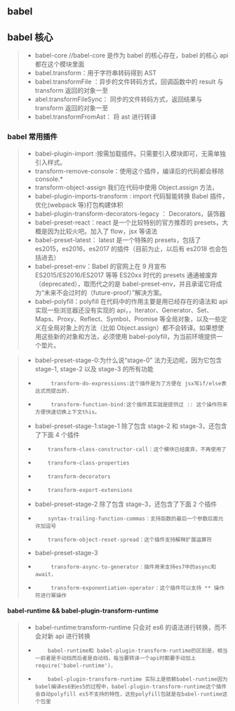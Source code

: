 ## babel

## babel 核心

> -   babel-core //babel-core 是作为 babel 的核心存在，babel 的核心 api 都在这个模块里面
> -   babel.transform：用于字符串转码得到 AST
> -   babel.transformFile ：异步的文件转码方式，回调函数中的 result 与 transform 返回的对象一至
> -   abel.transformFileSync： 同步的文件转码方式，返回结果与 transform 返回的对象一至
> -   babel.transformFromAst： 将 ast 进行转译

### babel 常用插件

> -   babel-plugin-import :按需加载插件。只需要引入模块即可，无需单独引入样式。
> -   transform-remove-console：使用这个插件，编译后的代码都会移除 console.\*
> -   transform-object-assign 我们在代码中使用 Object.assign 方法，
> -   babel-plugin-imports-transform : import 代码智能转换 Babel 插件，优化(webpack 等)打包构建体积
> -   babel-plugin-transform-decorators-legacy ： Decorators，装饰器
> -   babel-preset-react：react 是一个比较特别的官方推荐的 presets，大概是因为比较火吧。加入了 flow，jsx 等语法
> -   babel-preset-latest： latest 是一个特殊的 presets，包括了 es2015，es2016，es2017 的插件（目前为止，以后有 es2018 也会包括进去）
> -   babel-preset-env：Babel 的官网上在 9 月宣布 ES2015/ES2016/ES2017 等等 ES20xx 时代的 presets 通通被废弃（deprecated），取而代之的是 babel-preset-env，并且承诺它将成为“未来不会过时的（future-proof）”解决方案。
> -   babel-polyfill：polyfill 在代码中的作用主要是用已经存在的语法和 api 实现一些浏览器还没有实现的 api，，Iterator、Generator、Set、Maps、Proxy、Reflect、Symbol、Promise 等全局对象，以及一些定义在全局对象上的方法（比如 Object.assign）都不会转译。如果想使用这些新的对象和方法，必须使用 babel-polyfill，为当前环境提供一个垫片。

> -   babel-preset-stage-0:为什么说“stage-0” 法力无边呢，因为它包含 stage-1, stage-2 以及 stage-3 的所有功能
> -          transform-do-expressions:这个插件是为了方便在 jsx写if/else表达式而提出的.
> -          transform-function-bind:这个插件其实就是提供过 :: 这个操作符来方便快速切换上下文this。
> -   babel-preset-stage-1:stage-1 除了包含 stage-2 和 stage-3，还包含了下面 4 个插件
> -         transform-class-constructor-call：这个模块已经废弃，不再使用了
> -         transform-class-properties
> -         transform-decorators
> -         transform-export-extensions
> -   babel-preset-stage-2 除了包含 stage-3，还包含了下面 2 个插件
> -         syntax-trailing-function-commas：支持函数的最后一个参数后面允许加逗号
> -         transform-object-reset-spread：这个插件支持解释扩展运算符
> -   babel-preset-stage-3
> -          transform-async-to-generator：插件用来支持es7中的async和await，
> -          transform-exponentiation-operator：这个插件可以支持 ** 操作符进行幂操作

#### babel-runtime && babel-plugin-transform-runtime

> -   babel-runtime:transform-runtime 只会对 es6 的语法进行转换，而不会对新 api 进行转换
> -         babel-runtime和 babel-plugin-transform-runtime的区别是，相当一前者是手动挡而后者是自动挡，每当要转译一个api时都要手动加上require('babel-runtime')，
> -         babel-plugin-transform-runtime 实际上是依赖babel-runtime因为babel编译es6到es5的过程中，babel-plugin-transform-runtime这个插件会自动polyfill es5不支持的特性，这些polyfill包就是在babel-runtime这个包里
